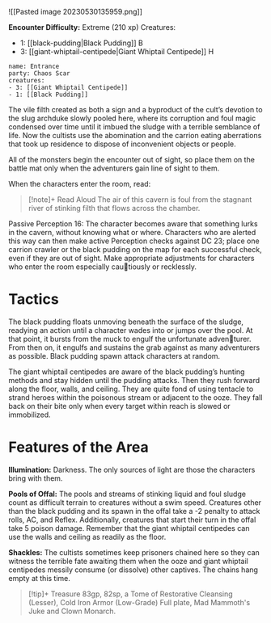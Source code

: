![[Pasted image 20230530135959.png]]

**Encounter Difficulty:** Extreme (210 xp)
Creatures:
 - 1: [[black-pudding|Black Pudding]] B
 - 3: [[giant-whiptail-centipede|Giant Whiptail Centipede]] H

```encounter
name: Entrance
party: Chaos Scar
creatures:
- 3: [[Giant Whiptail Centipede]] 
- 1: [[Black Pudding]]
```

The vile filth created as both a sign and a byproduct of the cult’s devotion to the slug archduke slowly pooled here, where its corruption and foul magic condensed over time until it imbued the sludge with a terrible semblance of life. Now the cultists use the abomination and the carrion eating aberrations that took up residence to dispose of inconvenient objects or people. 

All of the monsters begin the encounter out of sight, so place them on the battle mat only when the adventurers gain line of sight to them. 

When the characters enter the room, read: 
> [!note]+ Read Aloud
> The air of this cavern is foul from the stagnant river of stinking filth that flows across the chamber. 

Passive Perception 16: The character becomes aware that something lurks in the cavern, without knowing what or where. Characters who are alerted this way can then make active Perception checks against DC 23; place one carrion crawler or the black pudding on the map for each successful check, even if they are out of sight. Make appropriate adjustments for characters who enter the room especially cautiously or recklessly.

# Tactics
The black pudding floats unmoving beneath the surface of the sludge, readying an action until a character wades into or jumps over the pool. At that point, it bursts from the muck to engulf the unfortunate adventurer. From then on, it engulfs and sustains the grab against as many adventurers as possible. Black pudding spawn attack characters at random. 

The giant whiptail centipedes are aware of the black pudding’s hunting methods and stay hidden until the pudding attacks. Then they rush forward along the floor, walls, and ceiling. They are quite fond of using tentacle to strand heroes within the poisonous stream or adjacent to the ooze. They fall back on their bite only when every target within reach is slowed or immobilized. 

# Features of the Area
**Illumination:** Darkness. The only sources of light are those the characters bring with them. 

**Pools of Offal:** The pools and streams of stinking liquid and foul sludge count as difficult terrain to creatures without a swim speed. Creatures other than the black pudding and its spawn in the offal take a -2 penalty to attack rolls, AC, and Reflex. Additionally, creatures that start their turn in the offal take 5 poison damage. Remember that the giant whiptail centipedes can use the walls and ceiling as readily as the floor. 

**Shackles:** The cultists sometimes keep prisoners chained here so they can witness the terrible fate awaiting them when the ooze and giant whiptail centipedes messily consume (or dissolve) other captives. The chains hang empty at this time.

> [!tip]+ Treasure
> 83gp, 82sp, a Tome of Restorative Cleansing (Lesser), Cold Iron Armor (Low-Grade) Full plate, Mad Mammoth's Juke and Clown Monarch.